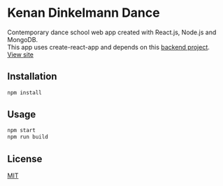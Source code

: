 # Kenan Dinkelmann Dance

Contemporary dance school web app created with React.js, Node.js and MongoDB.  
This app uses create-react-app and depends on this [backend project](https://github.com/DavideDeFeudis/kenan-backend).  
[View site](https://dev-kenandinkelmanndance.netlify.com/)

## Installation

```bash
npm install
```

## Usage

```bash
npm start
npm run build
```

## License
[MIT](https://choosealicense.com/licenses/mit/)